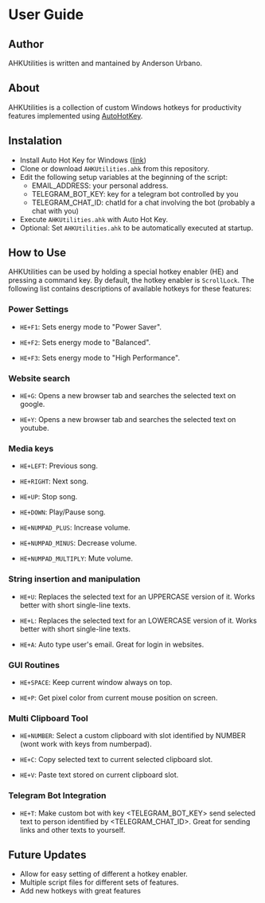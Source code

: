 # User Guide

## Author

AHKUtilities is written and mantained by Anderson Urbano.

## About

AHKUtilities is a collection of custom Windows hotkeys for productivity features implemented using [AutoHotKey](https://autohotkey.com/).

## Instalation

- Install Auto Hot Key for Windows ([link](https://autohotkey.com/download))
- Clone or download `AHKUtilities.ahk` from this repository.
- Edit the following setup variables at the beginning of the script:
    - EMAIL_ADDRESS: your personal address.
    - TELEGRAM_BOT_KEY: key for a telegram bot controlled by you
    - TELEGRAM_CHAT_ID: chatId for a chat involving the bot (probably a chat with you)
- Execute `AHKUtilities.ahk` with Auto Hot Key.
- Optional: Set `AHKUtilities.ahk` to be automatically executed at startup.

## How to Use

AHKUtilities can be used by holding a special hotkey enabler (HE) and pressing a command key. By default, the hotkey enabler is `ScrollLock`. The following list contains descriptions of available hotkeys for these features:

### Power Settings

- `HE+F1`: Sets energy mode to "Power Saver".

- `HE+F2`: Sets energy mode to "Balanced".

- `HE+F3`: Sets energy mode to "High Performance".

### Website search

- `HE+G`: Opens a new browser tab and searches the selected text on google.

- `HE+Y`: Opens a new browser tab and searches the selected text on youtube.

### Media keys

- `HE+LEFT`: Previous song.

- `HE+RIGHT`: Next song.

- `HE+UP`: Stop song.

- `HE+DOWN`: Play/Pause song.

- `HE+NUMPAD_PLUS`: Increase volume.

- `HE+NUMPAD_MINUS`: Decrease volume.

- `HE+NUMPAD_MULTIPLY`: Mute volume.

### String insertion and manipulation

- `HE+U`: Replaces the selected text for an UPPERCASE version of it. Works better with short single-line texts.

- `HE+L`: Replaces the selected text for an LOWERCASE version of it. Works better with short single-line texts.

- `HE+A`: Auto type user's email. Great for login in websites.

### GUI Routines

- `HE+SPACE`: Keep current window always on top.

- `HE+P`: Get pixel color from current mouse position on screen.

### Multi Clipboard Tool

- `HE+NUMBER`: Select a custom clipboard with slot identified by NUMBER (wont work with keys from numberpad).

- `HE+C`: Copy selected text to current selected clipboard slot.

- `HE+V`: Paste text stored on current clipboard slot.

### Telegram Bot Integration

- `HE+T`: Make custom bot with key <TELEGRAM_BOT_KEY> send selected text to person identified by <TELEGRAM_CHAT_ID>. Great for sending links and other texts to yourself.

## Future Updates

- Allow for easy setting of different a hotkey enabler.
- Multiple script files for different sets of features.
- Add new hotkeys with great features